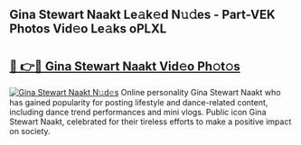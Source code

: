 ## Gina Stewart Naakt Le𝚊k𝚎d N𝚞𝚍es - Part-VEK Photos Vid𝚎o Le𝚊ks oPLXL

# <h2><a href="http://fb6w61x.evod.top/?m=Gina+Stewart+Naakt">🔗 👉🔴 Gina Stewart Naakt Vid𝚎o Ph𝚘t𝚘s</a></h2>

[![Gina Stewart Naakt N𝚞d𝚎s](https://i.imgur.com/8V9OHl7.gif)](http://fb6w61x.evod.top/?m=Gina+Stewart+Naakt)
Online personality Gina Stewart Naakt who has gained popularity for posting lifestyle and dance-related content, including dance trend performances and mini vlogs. Public icon Gina Stewart Naakt, celebrated for their tireless efforts to make a positive impact on society. 
